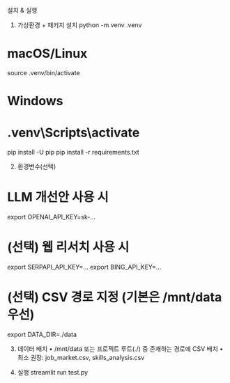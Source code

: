 설치 & 실행

1) 가상환경 + 패키지 설치
python -m venv .venv
# macOS/Linux
source .venv/bin/activate
# Windows
# .venv\Scripts\activate

pip install -U pip
pip install -r requirements.txt

2) 환경변수(선택)
# LLM 개선안 사용 시
export OPENAI_API_KEY=sk-...

# (선택) 웹 리서치 사용 시
export SERPAPI_API_KEY=...
export BING_API_KEY=...

# (선택) CSV 경로 지정 (기본은 /mnt/data 우선)
export DATA_DIR=./data

3)  데이터 배치
	•	/mnt/data 또는 프로젝트 루트(./) 중 존재하는 경로에 CSV 배치
	•	최소 권장: job_market.csv, skills_analysis.csv

4) 실행
streamlit run test.py
